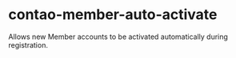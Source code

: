 # contao-member-auto-activate
Allows new Member accounts to be activated automatically during registration.
